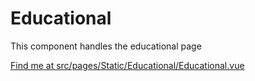 # Educational

This component handles the educational page

[Find me at src/pages/Static/Educational/Educational.vue](https://github.com/FAIRsharing/fairsharing.github.io/tree/newtest/src/pages/Static/Educational/Educational.vue)